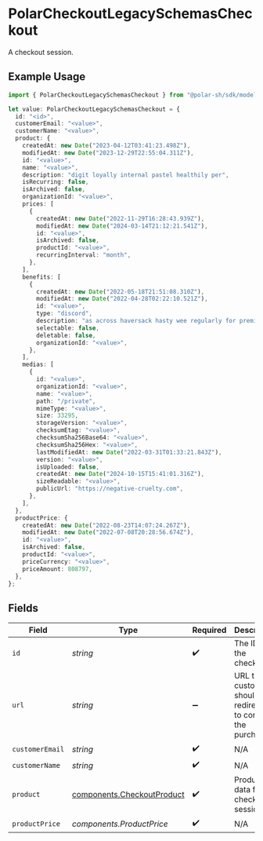 # PolarCheckoutLegacySchemasCheckout

A checkout session.

## Example Usage

```typescript
import { PolarCheckoutLegacySchemasCheckout } from "@polar-sh/sdk/models/components";

let value: PolarCheckoutLegacySchemasCheckout = {
  id: "<id>",
  customerEmail: "<value>",
  customerName: "<value>",
  product: {
    createdAt: new Date("2023-04-12T03:41:23.498Z"),
    modifiedAt: new Date("2023-12-29T22:55:04.311Z"),
    id: "<value>",
    name: "<value>",
    description: "digit loyally internal pastel healthily per",
    isRecurring: false,
    isArchived: false,
    organizationId: "<value>",
    prices: [
      {
        createdAt: new Date("2022-11-29T16:28:43.939Z"),
        modifiedAt: new Date("2024-03-14T21:12:21.541Z"),
        id: "<value>",
        isArchived: false,
        productId: "<value>",
        recurringInterval: "month",
      },
    ],
    benefits: [
      {
        createdAt: new Date("2022-05-18T21:51:08.310Z"),
        modifiedAt: new Date("2022-04-28T02:22:10.521Z"),
        id: "<value>",
        type: "discord",
        description: "as across haversack hasty wee regularly for premier",
        selectable: false,
        deletable: false,
        organizationId: "<value>",
      },
    ],
    medias: [
      {
        id: "<value>",
        organizationId: "<value>",
        name: "<value>",
        path: "/private",
        mimeType: "<value>",
        size: 33295,
        storageVersion: "<value>",
        checksumEtag: "<value>",
        checksumSha256Base64: "<value>",
        checksumSha256Hex: "<value>",
        lastModifiedAt: new Date("2022-03-31T01:33:21.843Z"),
        version: "<value>",
        isUploaded: false,
        createdAt: new Date("2024-10-15T15:41:01.316Z"),
        sizeReadable: "<value>",
        publicUrl: "https://negative-cruelty.com",
      },
    ],
  },
  productPrice: {
    createdAt: new Date("2022-08-23T14:07:24.267Z"),
    modifiedAt: new Date("2022-07-08T20:28:56.674Z"),
    id: "<value>",
    isArchived: false,
    productId: "<value>",
    priceCurrency: "<value>",
    priceAmount: 808797,
  },
};
```

## Fields

| Field                                                                    | Type                                                                     | Required                                                                 | Description                                                              |
| ------------------------------------------------------------------------ | ------------------------------------------------------------------------ | ------------------------------------------------------------------------ | ------------------------------------------------------------------------ |
| `id`                                                                     | *string*                                                                 | :heavy_check_mark:                                                       | The ID of the checkout.                                                  |
| `url`                                                                    | *string*                                                                 | :heavy_minus_sign:                                                       | URL the customer should be redirected to complete the purchase.          |
| `customerEmail`                                                          | *string*                                                                 | :heavy_check_mark:                                                       | N/A                                                                      |
| `customerName`                                                           | *string*                                                                 | :heavy_check_mark:                                                       | N/A                                                                      |
| `product`                                                                | [components.CheckoutProduct](../../models/components/checkoutproduct.md) | :heavy_check_mark:                                                       | Product data for a checkout session.                                     |
| `productPrice`                                                           | *components.ProductPrice*                                                | :heavy_check_mark:                                                       | N/A                                                                      |